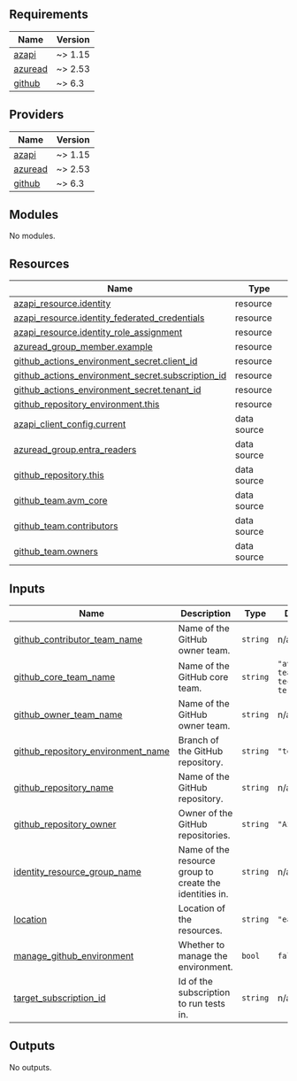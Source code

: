 ## Requirements

| Name | Version |
|------|---------|
| <a name="requirement_azapi"></a> [azapi](#requirement\_azapi) | ~> 1.15 |
| <a name="requirement_azuread"></a> [azuread](#requirement\_azuread) | ~> 2.53 |
| <a name="requirement_github"></a> [github](#requirement\_github) | ~> 6.3 |

## Providers

| Name | Version |
|------|---------|
| <a name="provider_azapi"></a> [azapi](#provider\_azapi) | ~> 1.15 |
| <a name="provider_azuread"></a> [azuread](#provider\_azuread) | ~> 2.53 |
| <a name="provider_github"></a> [github](#provider\_github) | ~> 6.3 |

## Modules

No modules.

## Resources

| Name | Type |
|------|------|
| [azapi_resource.identity](https://registry.terraform.io/providers/Azure/azapi/latest/docs/resources/resource) | resource |
| [azapi_resource.identity_federated_credentials](https://registry.terraform.io/providers/Azure/azapi/latest/docs/resources/resource) | resource |
| [azapi_resource.identity_role_assignment](https://registry.terraform.io/providers/Azure/azapi/latest/docs/resources/resource) | resource |
| [azuread_group_member.example](https://registry.terraform.io/providers/hashicorp/azuread/latest/docs/resources/group_member) | resource |
| [github_actions_environment_secret.client_id](https://registry.terraform.io/providers/integrations/github/latest/docs/resources/actions_environment_secret) | resource |
| [github_actions_environment_secret.subscription_id](https://registry.terraform.io/providers/integrations/github/latest/docs/resources/actions_environment_secret) | resource |
| [github_actions_environment_secret.tenant_id](https://registry.terraform.io/providers/integrations/github/latest/docs/resources/actions_environment_secret) | resource |
| [github_repository_environment.this](https://registry.terraform.io/providers/integrations/github/latest/docs/resources/repository_environment) | resource |
| [azapi_client_config.current](https://registry.terraform.io/providers/Azure/azapi/latest/docs/data-sources/client_config) | data source |
| [azuread_group.entra_readers](https://registry.terraform.io/providers/hashicorp/azuread/latest/docs/data-sources/group) | data source |
| [github_repository.this](https://registry.terraform.io/providers/integrations/github/latest/docs/data-sources/repository) | data source |
| [github_team.avm_core](https://registry.terraform.io/providers/integrations/github/latest/docs/data-sources/team) | data source |
| [github_team.contributors](https://registry.terraform.io/providers/integrations/github/latest/docs/data-sources/team) | data source |
| [github_team.owners](https://registry.terraform.io/providers/integrations/github/latest/docs/data-sources/team) | data source |

## Inputs

| Name | Description | Type | Default | Required |
|------|-------------|------|---------|:--------:|
| <a name="input_github_contributor_team_name"></a> [github\_contributor\_team\_name](#input\_github\_contributor\_team\_name) | Name of the GitHub owner team. | `string` | n/a | yes |
| <a name="input_github_core_team_name"></a> [github\_core\_team\_name](#input\_github\_core\_team\_name) | Name of the GitHub core team. | `string` | `"avm-core-team-technical-terraform"` | no |
| <a name="input_github_owner_team_name"></a> [github\_owner\_team\_name](#input\_github\_owner\_team\_name) | Name of the GitHub owner team. | `string` | n/a | yes |
| <a name="input_github_repository_environment_name"></a> [github\_repository\_environment\_name](#input\_github\_repository\_environment\_name) | Branch of the GitHub repository. | `string` | `"test"` | no |
| <a name="input_github_repository_name"></a> [github\_repository\_name](#input\_github\_repository\_name) | Name of the GitHub repository. | `string` | n/a | yes |
| <a name="input_github_repository_owner"></a> [github\_repository\_owner](#input\_github\_repository\_owner) | Owner of the GitHub repositories. | `string` | `"Azure"` | no |
| <a name="input_identity_resource_group_name"></a> [identity\_resource\_group\_name](#input\_identity\_resource\_group\_name) | Name of the resource group to create the identities in. | `string` | n/a | yes |
| <a name="input_location"></a> [location](#input\_location) | Location of the resources. | `string` | `"eastus2"` | no |
| <a name="input_manage_github_environment"></a> [manage\_github\_environment](#input\_manage\_github\_environment) | Whether to manage the environment. | `bool` | `false` | no |
| <a name="input_target_subscription_id"></a> [target\_subscription\_id](#input\_target\_subscription\_id) | Id of the subscription to run tests in. | `string` | n/a | yes |

## Outputs

No outputs.
